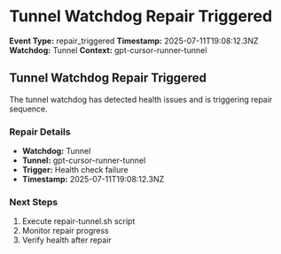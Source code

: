 # Tunnel Watchdog Repair Triggered

**Event Type:** repair_triggered
**Timestamp:** 2025-07-11T19:08:12.3NZ
**Watchdog:** Tunnel
**Context:** gpt-cursor-runner-tunnel


## Tunnel Watchdog Repair Triggered

The tunnel watchdog has detected health issues and is triggering repair sequence.

### Repair Details
- **Watchdog:** Tunnel
- **Tunnel:** gpt-cursor-runner-tunnel
- **Trigger:** Health check failure
- **Timestamp:** 2025-07-11T19:08:12.3NZ

### Next Steps
1. Execute repair-tunnel.sh script
2. Monitor repair progress
3. Verify health after repair



